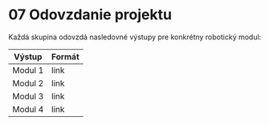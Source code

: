 # 07 Odovzdanie projektu

Každá skupina odovzdá nasledovné výstupy pre konkrétny robotický modul:


| Výstup | Formát |
|---------|---------|
| Modul 1| link|
| Modul 2| link|
| Modul 3| link|
| Modul 4| link|
